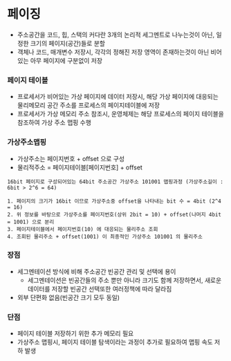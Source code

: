 # 페이징
* 주소공간을 코드, 힙, 스택의 커다란 3개의 논리적 세그멘트로 나누는것이 아닌, 일정한 크기의 페이지(공간)들로 분할
* 객체나 코드, 매개변수 저장시, 각각의 정해진 저장 영역이 존재하는것이 아닌 비어있는 아무 페이지에 구분없이 저장

### 페이지 테이블
* 프로세서가 비어있는 가상 페이지에 데이터 저장시, 해당 가상 페이지에 대응되는 물리메모리 공간 주소를 프로세스의 페이지테이블에 저장
* 프로세서가 가상 메모리 주소 참조시, 운영체제는 해당 프로세스의 페이지 테이블을 참조하여 가상 주소 맵핑 수행

### 가상주소맵핑
* 가상주소는 페이지번호 + offset 으로 구성
* 물리적주소 = 페이지테이블[페이지번호] + offset

```
16bit 페이지로 구성되어있는 64bit 주소공간 가상주소 101001 맵핑과정 (가상주소길이 : 6bit > 2^6 = 64)

1. 페이지의 크기가 16bit 이므로 가상주소중 offset을 나타내는 bit 수 = 4bit (2^4 = 16)
2. 위 정보를 바탕으로 가상주소를 페이지번호(상위 2bit = 10) + offset(나머지 4bit = 1001) 으로 분리
3. 페이지테이블에서 페이지번호(10) 에 대응되는 물리주소 조회
4. 조회된 물리주소 + offset(1001) 이 최종적인 가상주소 101001 의 물리주소
```

### 장점
* 세그멘테이션 방식에 비해 주소공간 빈공간 관리 및 선택에 용이
   * 세그멘테이션은 빈공간들의 주소 뿐만 아니라 크기도 함께 저장하면서, 새로운 데이터를 저장할 빈공간 선택또한 여러정책에 따라 달라짐
* 외부 단편화 없음(빈공간 크기 모두 동일)

### 단점
* 페이지 테이블 저장하기 위한 추가 메모리 필요
* 가상주소 맵핑시, 페이지 테이블 탐색이라는 과정이 추가로 필요하여 맵핑 속도 저하 발생